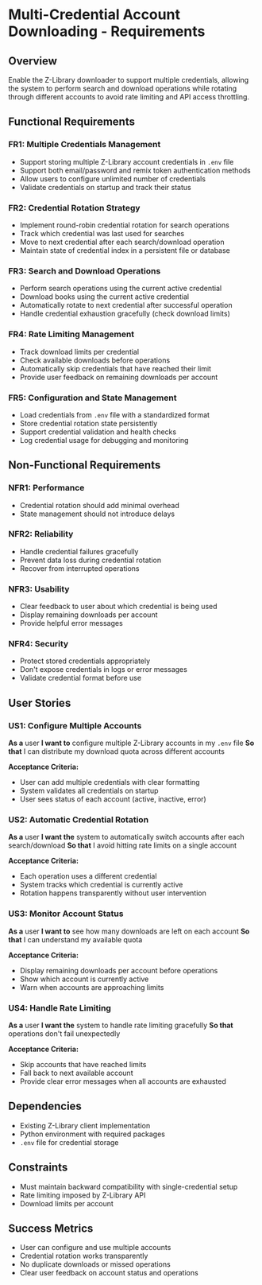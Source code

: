 # Multi-Credential Account Downloading - Requirements

## Overview
Enable the Z-Library downloader to support multiple credentials, allowing the system to perform search and download operations while rotating through different accounts to avoid rate limiting and API access throttling.

## Functional Requirements

### FR1: Multiple Credentials Management
- Support storing multiple Z-Library account credentials in `.env` file
- Support both email/password and remix token authentication methods
- Allow users to configure unlimited number of credentials
- Validate credentials on startup and track their status

### FR2: Credential Rotation Strategy
- Implement round-robin credential rotation for search operations
- Track which credential was last used for searches
- Move to next credential after each search/download operation
- Maintain state of credential index in a persistent file or database

### FR3: Search and Download Operations
- Perform search operations using the current active credential
- Download books using the current active credential
- Automatically rotate to next credential after successful operation
- Handle credential exhaustion gracefully (check download limits)

### FR4: Rate Limiting Management
- Track download limits per credential
- Check available downloads before operations
- Automatically skip credentials that have reached their limit
- Provide user feedback on remaining downloads per account

### FR5: Configuration and State Management
- Load credentials from `.env` file with a standardized format
- Store credential rotation state persistently
- Support credential validation and health checks
- Log credential usage for debugging and monitoring

## Non-Functional Requirements

### NFR1: Performance
- Credential rotation should add minimal overhead
- State management should not introduce delays

### NFR2: Reliability
- Handle credential failures gracefully
- Prevent data loss during credential rotation
- Recover from interrupted operations

### NFR3: Usability
- Clear feedback to user about which credential is being used
- Display remaining downloads per account
- Provide helpful error messages

### NFR4: Security
- Protect stored credentials appropriately
- Don't expose credentials in logs or error messages
- Validate credential format before use

## User Stories

### US1: Configure Multiple Accounts
**As a** user
**I want to** configure multiple Z-Library accounts in my `.env` file
**So that** I can distribute my download quota across different accounts

**Acceptance Criteria:**
- User can add multiple credentials with clear formatting
- System validates all credentials on startup
- User sees status of each account (active, inactive, error)

### US2: Automatic Credential Rotation
**As a** user
**I want the** system to automatically switch accounts after each search/download
**So that** I avoid hitting rate limits on a single account

**Acceptance Criteria:**
- Each operation uses a different credential
- System tracks which credential is currently active
- Rotation happens transparently without user intervention

### US3: Monitor Account Status
**As a** user
**I want to** see how many downloads are left on each account
**So that** I can understand my available quota

**Acceptance Criteria:**
- Display remaining downloads per account before operations
- Show which account is currently active
- Warn when accounts are approaching limits

### US4: Handle Rate Limiting
**As a** user
**I want the** system to handle rate limiting gracefully
**So that** operations don't fail unexpectedly

**Acceptance Criteria:**
- Skip accounts that have reached limits
- Fall back to next available account
- Provide clear error messages when all accounts are exhausted

## Dependencies
- Existing Z-Library client implementation
- Python environment with required packages
- `.env` file for credential storage

## Constraints
- Must maintain backward compatibility with single-credential setup
- Rate limiting imposed by Z-Library API
- Download limits per account

## Success Metrics
- User can configure and use multiple accounts
- Credential rotation works transparently
- No duplicate downloads or missed operations
- Clear user feedback on account status and operations
